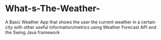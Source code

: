 # What-s-The-Weather-
A Basic Weather App that shows the user the current weather in a certain city with other useful information/metrics using Weather Forecast API and the Swing Java framework

